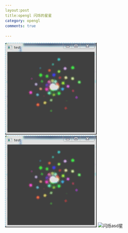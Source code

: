 ```yaml
---
layout:post
title:opengl 闪烁的星星
category: opengl
comments: true

---
```

![闪烁的dddd星星](/images/闪烁的星星.gif)
![闪烁的a星星](image/闪烁的星星.gif)
![闪烁asd星](/images/invoke_stack.png)